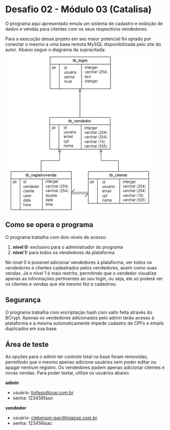 # Desafio 02 - Módulo 03 (Catalisa)

O programa aqui apresentado emula um sistema de cadastro e exibição de dados e vendas para clientes com os seus respectivos vendedores.

Para a execução desse projeto em seu maior potencial foi optado por conectar o mesmo a uma base remota MySQL disponibilizada pelo site do autor. Abaixo segue o diagrama da supracitada:

![enter image description here](https://raw.githubusercontent.com/tiofaso/Desafio02Java/main/src/main/java/uml/desafio02db.drawio.png?token=GHSAT0AAAAAACCYQQ5VUQ5ILDTS36JWLD2YZFFZYTQ)

## Como se opera o programa
O programa trabalha com dois níveis de acesso:

 1. **nível 0:** exclusivo para o administrador do programa
 2. **nível 1:** para todos os vendedores da plataforma

No nível 0 é possível adicionar vendedores à plataforma, ver todos os vendedores e clientes cadastrados pelos vendedores, assim como suas vendas.
Já o nível 1 é mais restrito, permitindo que o vendedor visualize apenas as informações pertinentes ao seu login, ou seja, ele só poderá ver os clientes e vendas que ele mesmo fez e cadastrou.

## Segurança
O programa trabalha com encriptação hash com salto feita através do BCrypt. Apenas os vendedores adicionados pelo admin terão acesso à plataforma e a mesma automaticamente impede cadastro de CPFs e emails duplicados em sua base.

## Área de teste
As opções para o admin ter controle total na base foram removidas, permitindo que o mesmo apenas adicione usuários sem poder editar ou apagar nenhum registro. Os vendedores podem apenas adicionar clientes e novas vendas. Para poder testar, utilize os usuários abaixo:

**admin**
 - usuário: tiofaso@zup.com.br
 - senha: 123456faso

**vendedor**
 - usuário: cleberson.isac@lojazup.com.br
 - senha: 123456isac
